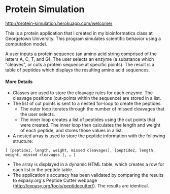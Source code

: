 Protein Simulation
=======
http://protein-simulation.herokuapp.com/welcome/

This is a protein application that I created in my bioinformatics class at Georgetown University. This program simulates scientific behavior using a computation model.

A user inputs a protein sequence (an amino acid string comprised of the letters A, C, T, and G). The user selects an enzyme (a substance which "cleaves", or cuts a protein sequence at specific points). The result is a table of peptides which displays the resulting amino acid sequences.

#### More Details
- Classes are used to store the cleavage rules for each enzyme. The cleavage positions (cut-points within the sequence) are stored in a list.
- The list of cut points is sent to a nested for-loop to create the peptides.
	- The outer loop iterates through the number of missed cleavages that the user selects.
	- The inner loop creates a list of peptides using the cut points that were created. The inner loop then calculates the length and weight of each peptide, and stores those values in a list.
- A nested array is used to store the peptide information with the following structure:
```
[ [peptide1, length, weight, missed cleavages], [peptide2, length, weight, missed cleavages ], … ]
```
- The array is displayed in a dynamic HTML table, which creates a row for each list in the peptide table.
- The application's accuracy has been validated by comparing the results to expasy.org's Peptide Cutter webpage (http://expasy.org/tools/peptidecutter/). The results are identical.